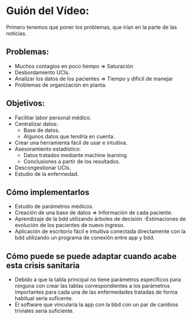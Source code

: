# Guión del Vídeo:

Primero tenemos que poner los problemas, que irían en la parte de las noticias.

## Problemas:
- Muchos contagios en poco tiempo => Saturación
- Desbordamiento UCIs.
- Analizar los datos de los pacientes => Tiempo y dificil de manejar
- Problemas de organización en planta.

## Objetivos:
- Facilitar labor personal médico.
- Centralizar datos:
    - Base de datos.
    - Algunos datos que tendría en cuenta.
- Crear una herramienta fácil de usar e intuitiva.
- Asesoramiento estadístico:
    - Datos tratados mediante machine learning.
    - Conclusiones a partir de los resultados.
- Descongestionar UCIs.
- Estudio de la enfermedad.

## Cómo implementarlos
- Estudio de parámetros médicos.
- Creación de una base de datos => Información de cada paciente.
- Aprendizaje de la bdd utilizando árboles de decisión 
    -Estimaciones de evolución de los pacientes de nuevo ingreso.
- Aplicación de escritorio fácil e intuitiva conectada directamente con la bdd utilizando un programa de conexión entre app y bdd.


## Cómo puede se puede adaptar cuando acabe esta crisis sanitaria
- Debido a que la tabla principal no tiene parámetros específicos para ninguna con crear las tablas correspondientes a los parámetros importantes para cada una de las enfermedades tratadas de forma habitual sería suficente.
- El software que vincularía la app con la bbd con un par de cambios triviales sería suficiente.

